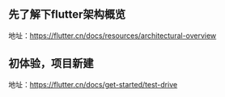 ## 先了解下flutter架构概览
地址：https://flutter.cn/docs/resources/architectural-overview

## 初体验，项目新建
地址：https://flutter.cn/docs/get-started/test-drive